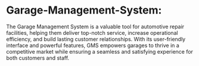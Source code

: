 # Garage-Management-System:
The Garage Management System is a valuable tool for automotive repair facilities, helping them deliver top-notch service, increase operational efficiency, 
and build lasting customer relationships. With its user-friendly interface and powerful features, GMS empowers garages to thrive in a competitive market while 
ensuring a seamless and satisfying experience for both customers and staff.
